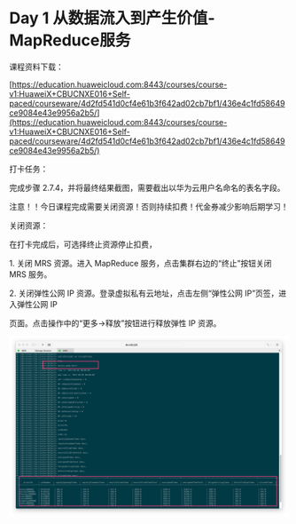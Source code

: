 # Day 1 从数据流入到产生价值-MapReduce服务

课程资料下载：

[https://education.huaweicloud.com:8443/courses/course-v1:HuaweiX+CBUCNXE016+Self-paced/courseware/4d2fd541d0cf4e61b3f642ad02cb7bf1/436e4c1fd58649ce9084e43e9956a2b5/](https://education.huaweicloud.com:8443/courses/course-v1:HuaweiX+CBUCNXE016+Self-paced/courseware/4d2fd541d0cf4e61b3f642ad02cb7bf1/436e4c1fd58649ce9084e43e9956a2b5/)

打卡任务：

完成步骤 2.7.4，并将最终结果截图，需要截出以华为云用户名命名的表名字段。

注意！！今日课程完成需要关闭资源！否则持续扣费！代金券减少影响后期学习！

关闭资源：

在打卡完成后，可选择终止资源停止扣费，

1\. 关闭 MRS 资源。进入 MapReduce 服务，点击集群右边的“终止”按钮关闭 MRS 服务。

2\. 关闭弹性公网 IP 资源。登录虚拟私有云地址，点击左侧“弹性公网 IP”页签，进入弹性公网 IP

页面。点击操作中的“更多->释放”按钮进行释放弹性 IP 资源。



![03_all-in-1](https://raw.githubusercontent.com/latermonk/BIGDATA_21DAY/master/DAY01/IMG/03_all-in-1.jpg)
